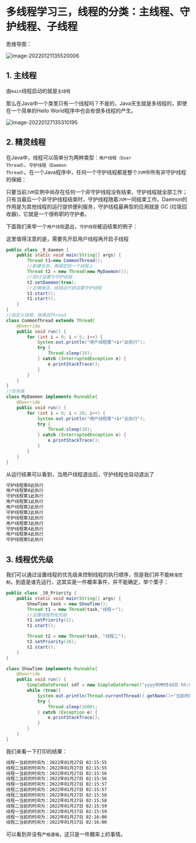 # 多线程学习三，线程的分类：主线程、守护线程、子线程

思维导图：

![image-20220121135520006](https://cdn.fengxianhub.top/resources-master/202201211355118.png)

## 1. 主线程

由<code>main</code>线程启动的就是<code>主线程</code>

那么在Java中一个类里只有一个线程吗？不是的，Java天生就是多线程的，即使在一个简单的Hello World程序中也会有很多线程的产生。

![image-20220127135310195](https://cdn.fengxianhub.top/resources-master/202201271353331.png)



## 2. 精灵线程

在Java中，线程可以简单分为两种类型：<code>用户线程（User Thread）</code>、<code>守护线程（Daemon Thread）</code>。在一个Java程序中，任何一个守护线程都是整个<code>JVM</code>中所有非守护线程的保姆：

只要当前<code>JVM</code>实例中尚存在任何一个非守护线程没有结束，守护线程就全部工作；只有当最后一个非守护线程结束时，守护线程随着<code>JVM</code>一同结束工作。Daemon的作用是为其他线程的运行提供便利服务，守护线程最典型的应用就是 GC (垃圾回收器)，它就是一个很称职的守护者。

下面我们来举一个<code>用户线程</code>退出，<code>守护线程</code>被迫结束的例子：

这里值得注意的是，需要先开启用户线程再开启子线程

```java
public class _9_daemon {
    public static void main(String[] args) {
        Thread t1=new CommonThread();
        //新建任务、再绑定到一个线程上
        Thread t2 = new Thread(new MyDaemon());
        //将t2设置为守护线程
        t2.setDaemon(true);
        //正确做法，线程运行前设置守护线程
        t2.start();
        t1.start();
    }
}
//自定义线程，继承自Thread
class CommonThread extends Thread{
    @Override
    public void run() {
        for (int i = 0; i < 5; i++) {
            System.out.println("用户线程第"+i+"此执行");
            try {
                Thread.sleep(10);
            } catch (InterruptedException e) {
                e.printStackTrace();
            }
        }
    }
}
//任务类
class MyDaemon implements Runnable{
    @Override
    public void run() {
        for (int i = 0; i < 20; i++) {
            System.out.println("用户线程第"+i+"此执行");
            try {
                Thread.sleep(10);
            } catch (InterruptedException e) {
                e.printStackTrace();
            }
        }
    }
}
```

从运行结果可以看到，当用户线程退出后，守护线程也自动退出了

```css
守护线程第0此执行
用户线程第0此执行
守护线程第1此执行
用户线程第1此执行
用户线程第2此执行
守护线程第2此执行
守护线程第3此执行
用户线程第3此执行
守护线程第4此执行
用户线程第4此执行
守护线程第5此执行
```

## 3. 线程优先级

我们可以通过设置线程的优先级来控制线程的执行顺序，但是我们并不能<code>精准控制</code>，到底是谁先运行，这其实是一件概率事件，并不能确定，举个栗子：

```java
public class _10_Priority {
    public static void main(String[] args) {
        ShowTime task = new ShowTime();
        Thread t1 = new Thread(task,"线程一");
        //设置线程的优先级
        t1.setPriority(1);
        t1.start();

        Thread t2 = new Thread(task, "线程二");
        t2.setPriority(10);
        t2.start();
    }
}

class ShowTime implements Runnable{
    @Override
    public void run() {
        SimpleDateFormat sdf = new SimpleDateFormat("yyyy年MM月dd日 hh:mm:ss");
        while (true){
            System.out.println(Thread.currentThread().getName()+"当前的时间为："+sdf.format(System.currentTimeMillis()));
            try {
            	Thread.sleep(1000);
            } catch (Exception e) {
            	e.printStackTrace();
            }
        }
    }
}

```

我们来看一下打印的结果：

```xml
线程一当前的时间为：2022年01月27日 02:15:55
线程二当前的时间为：2022年01月27日 02:15:55
线程一当前的时间为：2022年01月27日 02:15:56
线程二当前的时间为：2022年01月27日 02:15:56
线程一当前的时间为：2022年01月27日 02:15:57
线程二当前的时间为：2022年01月27日 02:15:57
线程二当前的时间为：2022年01月27日 02:15:58
线程一当前的时间为：2022年01月27日 02:15:58
线程二当前的时间为：2022年01月27日 02:15:59
线程一当前的时间为：2022年01月27日 02:15:59
线程一当前的时间为：2022年01月27日 02:16:00
线程二当前的时间为：2022年01月27日 02:16:00
```

可以看到并没有<code>严格遵循</code>，这只是一件概率上的事情。











































